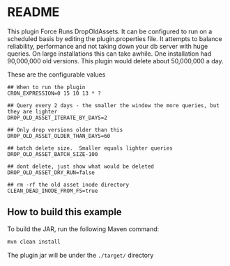 # README

This plugin Force Runs DropOldAssets.  It can be configured to run on a scheduled basis by editing the plugin.properties file.  It attempts to balance reliability, performance and not taking down your db server with huge queries. On large installations this can take awhile.  One installation had 90,000,000 old versions.  This plugin would delete about 50,000,000 a day.   

These are the configurable values
```
## When to run the plugin
CRON_EXPRESSION=0 15 10 13 * ?

## Query every 2 days - the smaller the window the more queries, but they are lighter
DROP_OLD_ASSET_ITERATE_BY_DAYS=2

## Only drop versions older than this
DROP_OLD_ASSET_OLDER_THAN_DAYS=60

## batch delete size.  Smaller equals lighter queries
DROP_OLD_ASSET_BATCH_SIZE-100

## dont delete, just show what would be deleted
DROP_OLD_ASSET_DRY_RUN=false

## rm -rf the old asset inode directory
CLEAN_DEAD_INODE_FROM_FS=true
```








## How to build this example

To build the JAR, run the following Maven command: 
```sh
mvn clean install
```
The plugin jar will be under the `./target/` directory


